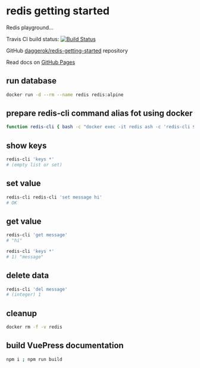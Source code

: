 # redis getting started
Redis playground...

Travis CI build status: [![Build Status](https://travis-ci.org/daggerok/redis-getting-started.svg?branch=master)](https://travis-ci.org/daggerok/redis-getting-started/)

GitHub [daggerok/redis-getting-started](https://github.com/daggerok/redis-getting-started/) repository

Read docs on [GitHub Pages](https://daggerok.github.io/redis-getting-started/)

## run database

```bash
docker run -d --rm --name redis redis:alpine
```

## prepare redis-cli command alias fot using docker

```bash
function redis-cli { bash -c "docker exec -it redis ash -c 'redis-cli $1'"; }
```

## show keys

```bash
redis-cli 'keys *'
# (empty list or set)
```

## set value

```bash
redis-cli redis-cli 'set message hi'
# OK
```

## get value

```bash
redis-cli 'get message'
# "hi"

redis-cli 'keys *'
# 1) "message"
```

## delete data

```bash
redis-cli 'del message'
# (integer) 1
```

## cleanup

```bash
docker rm -f -v redis
```

## build VuePress documentation

```bash
npm i ; npm run build
```
